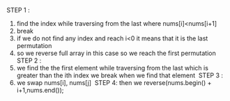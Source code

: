 STEP 1 :
1) find the index while traversing from the last where nums[i]<nums[i+1]
2) break
3) if we do not find any index and reach  i<0 it means that it is the last permutation
4) so we reverse full array in this case so we reach the first permutation
STEP 2 :
1) we find the the first element while traversing from the last which is greater than the
ith index
we break when we find that element
​
STEP 3 :
1) we swap nums[i], nums[j]
​
STEP 4:
then we reverse(nums.begin() + i+1,nums.end());